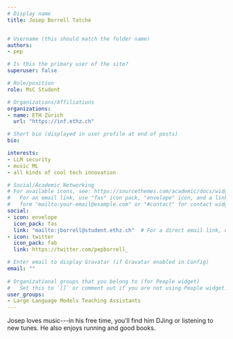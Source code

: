 ```yaml
---
# Display name
title: Josep Borrell Tatché


# Username (this should match the folder name)
authors:
- pep

# Is this the primary user of the site?
superuser: false

# Role/position
role: MsC Student

# Organizations/Affiliations
organizations:
- name: ETH Zürich
  url: "https://inf.ethz.ch"

# Short bio (displayed in user profile at end of posts)
bio: 

interests:
- LLM security
- music ML
- all kinds of cool tech innovation

# Social/Academic Networking
# For available icons, see: https://sourcethemes.com/academic/docs/widgets/#icons
#   For an email link, use "fas" icon pack, "envelope" icon, and a link in the
#   form "mailto:your-email@example.com" or "#contact" for contact widget.
social:
- icon: envelope
  icon_pack: fas
  link: "mailto:jborrell@student.ethz.ch"  # For a direct email link, use "mailto:test@example.org".
- icon: twitter
  icon_pack: fab
  link: https://twitter.com/pepborrell_

# Enter email to display Gravatar (if Gravatar enabled in Config)
email: ""
  
# Organizational groups that you belong to (for People widget)
#   Set this to `[]` or comment out if you are not using People widget.  
user_groups:
- Large Language Models Teaching Assistants
---
```

Josep loves music---in his free time, you’ll find him DJing or listening to new tunes. 
He also enjoys running and good books.
